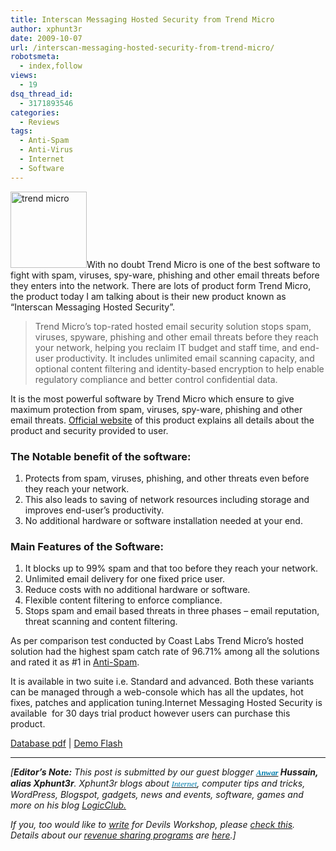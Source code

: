 ```yaml
---
title: Interscan Messaging Hosted Security from Trend Micro
author: xphunt3r
date: 2009-10-07
url: /interscan-messaging-hosted-security-from-trend-micro/
robotsmeta:
  - index,follow
views:
  - 19
dsq_thread_id:
  - 3171893546
categories:
  - Reviews
tags:
  - Anti-Spam
  - Anti-Virus
  - Internet
  - Software
---
```

[<img class="alignleft size-full wp-image-15567" src="http://cdn.devilsworkshop.org/files/2009/10/trend-micro.jpeg" alt="trend micro" width="122" height="122" />][1]With no doubt Trend Micro is one of the best software to fight with spam, viruses, spy-ware, phishing and other email threats before they enters into the network. There are lots of product form Trend Micro, the product today I am talking about is their new product known as &#8220;Interscan Messaging Hosted Security&#8221;.

> Trend Micro&#8217;s top-rated hosted email security solution stops spam, viruses, spyware, phishing and other email threats before they reach your network, helping you reclaim IT budget and staff time, and end-user productivity. It includes unlimited email scanning capacity, and optional content filtering and identity-based encryption to help enable regulatory compliance and better control confidential data.

It is the most powerful software by Trend Micro which ensure to give maximum protection from spam, viruses, spy-ware, phishing and other email threats. <a href="http://us.trendmicro.com/us/products/enterprise/interscan-messaging-hosted-security/" onclick="_gaq.push(['_trackEvent', 'outbound-article', 'http://us.trendmicro.com/us/products/enterprise/interscan-messaging-hosted-security/', 'Official website']);" target="_blank">Official website</a> of this product explains all details about the product and security provided to user.

### The Notable benefit of the software:

  1. Protects from spam, viruses, phishing, and other threats even before they reach your network.
  2. This also leads to saving of network resources including storage and improves end-user’s productivity.
  3. No additional hardware or software installation needed at your end.

### Main Features of the Software:

  1. It blocks up to 99% spam and that too before they reach your network.
  2. Unlimited email delivery for one fixed price user.
  3. Reduce costs with no additional hardware or software.
  4. Flexible content filtering to enforce compliance.
  5. Stops spam and email based threats in three phases – email reputation, threat scanning and content filtering.

As per comparison test conducted by Coast Labs Trend Micro’s hosted solution had the highest spam catch rate of 96.71% among all the solutions and rated it as #1 in <a href="http://us.trendmicro.com/us/products/enterprise/interscan-messaging-hosted-security/" onclick="_gaq.push(['_trackEvent', 'outbound-article', 'http://us.trendmicro.com/us/products/enterprise/interscan-messaging-hosted-security/', 'Anti-Spam']);" target="_blank">Anti-Spam</a>.

It is available in two suite i.e. Standard and advanced. Both these variants can be managed through a web-console which has all the updates, hot fixes, patches and application tuning.Internet Messaging Hosted Security is available  for 30 days trial product however users can purchase this product.

<a href="http://us.trendmicro.com/imperia/md/content/us/pdf/products/enterprise/interscanmessaginghostedsecurity/imhs_datasheet.pdf" onclick="_gaq.push(['_trackEvent', 'outbound-article', 'http://us.trendmicro.com/imperia/md/content/us/pdf/products/enterprise/interscanmessaginghostedsecurity/imhs_datasheet.pdf', 'Database pdf']);" target="_blank">Database pdf</a> | <a href="http://us.trendmicro.com/us/products/enterprise/interscan-messaging-hosted-security/flash-demo/index.html" onclick="_gaq.push(['_trackEvent', 'outbound-article', 'http://us.trendmicro.com/us/products/enterprise/interscan-messaging-hosted-security/flash-demo/index.html', 'Demo Flash']);" target="_blank">Demo Flash</a>

* * *

*[**Editor&#8217;s Note:** This post is submitted by our guest blogger **<a id="KonaLink4" href="http://devilsworkshop.org/pure-magazine-wordpress-theme/#" target="undefined"><span style="color: #007cab ! important;font-size: 12.8px"><span style="color: #007cab ! important;font-family: Verdana,Tahoma;font-size: 12.8px">Anwar</span></span></a> Hussain, alias Xphunt3r**. Xphunt3r blogs about <a id="KonaLink5" href="http://devilsworkshop.org/pure-magazine-wordpress-theme/#" target="undefined"><span style="color: #007cab ! important;font-weight: 400;font-size: 12.8px"><span style="color: #007cab ! important;font-family: Verdana,Tahoma;font-weight: 400;font-size: 12.8px">Internet</span></span></a>, computer tips and tricks, WordPress, Blogspot, gadgets, news and events, software, games and more on his blog <a href="http://www.logicclub.com/" onclick="_gaq.push(['_trackEvent', 'outbound-article', 'http://www.logicclub.com/', 'LogicClub.']);" >LogicClub.</a>*</p> 

*If you, too would like to [write][2] for Devils Workshop, please [check this][2]. Details about our [revenue sharing programs][2] are [here][2].]*

 [1]: http://cdn.devilsworkshop.org/files/2009/10/trend-micro.jpeg
 [2]: http://devilsworkshop.org/join-dw/
